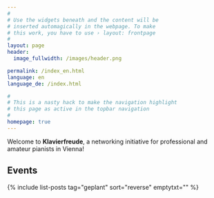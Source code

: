 ```yaml
---
#
# Use the widgets beneath and the content will be
# inserted automagically in the webpage. To make
# this work, you have to use › layout: frontpage
#
layout: page
header:
  image_fullwidth: /images/header.png

permalink: /index_en.html
language: en
language_de: /index.html

#
# This is a nasty hack to make the navigation highlight
# this page as active in the topbar navigation
#
homepage: true
---
```



Welcome to <b>Klavierfreude</b>, a networking initiative for professional and amateur pianists in Vienna!

## Events <a name="Veranstaltungen"/>


{% include list-posts tag="geplant" sort="reverse" emptytxt="" %}





